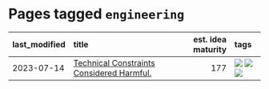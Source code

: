 # Pages tagged `engineering`

|last_modified|title|est. idea maturity|tags
|:---|:---|---:|:---|
|2023-07-14|[Technical Constraints Considered Harmful.](../constraints_considered_hazardous.md)|177|[![](https://img.shields.io/badge/tag-best_practices-c9145c)](../tags/best_practices.md) [![](https://img.shields.io/badge/tag-engineering-7ffa70)](../tags/engineering.md) [![](https://img.shields.io/badge/tag-publication-e168be)](../tags/publication.md)|